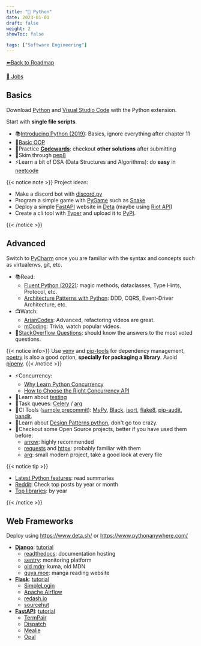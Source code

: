 ```yaml
---
title: "🐍 Python"
date: 2023-01-01
draft: false
weight: 2
showToc: false

tags: ["Software Engineering"]
---
```


[⬅️Back to Roadmap](/posts/roadmap)

[💼 Jobs](https://www.linkedin.com/jobs/search/?keywords=python&location=Spain)

## Basics

Download [Python](https://www.python.org/downloads/) and [Visual Studio Code](https://code.visualstudio.com/) with the Python extension.

Start with **single file scripts**.

- 📚[Introducing Python (2019)](https://www.oreilly.com/library/view/introducing-python-2nd/9781492051374/): Basics, ignore everything after chapter 11
- 📝[Basic OOP](https://realpython.com/python3-object-oriented-programming/)
- 🥋Practice [**Codewards**](https://www.codewars.com/kata/search/python): checkout **other solutions** after submitting
- 🎨Skim through [pep8](https://peps.python.org/pep-0008/)
- ⚡️Learn a bit of DSA (Data Structures and Algorithms): do **easy** in [neetcode](https://neetcode.io/roadmap)

{{< notice note >}}
Project ideas:

- Make a discord bot with [discord.py](https://discordpy.readthedocs.io/)
- Program a simple game with [PyGame](https://www.pygame.org/docs/) such as [Snake](https://www.geeksforgeeks.org/snake-game-in-python-using-pygame-module/)
- Deploy a simple [FastAPI](https://fastapi.tiangolo.com/) website in [Deta](https://www.deta.sh/) (maybe using [Riot API](https://developer.riotgames.com/))
- Create a cli tool with [Typer](https://typer.tiangolo.com/) and upload it to [PyPI](https://pypi.org/).

{{< /notice >}}

## Advanced

Switch to [PyCharm](https://www.jetbrains.com/pycharm/) once you are familiar with the syntax and concepts such as virtualenvs, git, etc.

- 📚Read:
  - [Fluent Python (2022)](https://www.oreilly.com/library/view/fluent-python-2nd/9781492056348/):
    magic methods, dataclasses, Type Hints, Protocol, etc.
  - [Architecture Patterns with Python](https://www.cosmicpython.com/book/preface.html):
    DDD, CQRS, Event-Driver Architecture, etc.
- 📺Watch:
  - [ArjanCodes](https://www.youtube.com/@ArjanCodes/videos): Advanced, refactoring videos are great.
  - [mCoding](https://www.youtube.com/channel/UCaiL2GDNpLYH6Wokkk1VNcg): Trivia, watch popular videos.
- 📝[StackOverflow Questions](https://stackoverflow.com/questions/tagged/python?sort=votes):
  should know the answers to the most voted questions.

{{< notice info>}}
Use [venv](https://docs.python.org/3/library/venv.html) and [pip-tools](https://github.com/jazzband/pip-tools) for dependency management,
[poetry](https://python-poetry.org/) is also a good option, **specially for packaging a library**.
Avoid [pipenv](https://github.com/pypa/pipenv).
{{< /notice >}}

- ⚡️Concurrency:
  - [Why Learn Python Concurrency](https://superfastpython.com/why-learn-python-concurrency/)
  - [How to Choose the Right Concurrency API](https://superfastpython.com/python-concurrency-choose-api/)
- 🧪Learn about [testing](https://testdriven.io/guides/complete-python/)
- 🔄Task queues: [Celery](https://docs.celeryq.dev/) / [arq](https://arq-docs.helpmanual.io/)
- 🔧CI Tools ([sample precommit](https://github.com/arrow-py/arrow/blob/74a759b88447b6ecd9fd5de610f272c8fb6130a2/.pre-commit-config.yaml)):
  [MyPy](https://mypy.readthedocs.io/en/stable/),
  [Black](https://black.readthedocs.io/en/stable/),
  [isort](https://pycqa.github.io/isort/),
  [flake8](https://flake8.pycqa.org/en/latest/),
  [pip-audit](https://github.com/pypa/pip-audit),
  [bandit](https://bandit.readthedocs.io/en/latest/).
- 🧰Learn about [Design Patterns python](https://github.com/faif/python-patterns), don't go too crazy.
- 👀Checkout some Open Source projects, better if you have used them before:
  - [arrow](https://github.com/arrow-py/arrow): highly recommended
  - [requests](https://github.com/psf/requests) and [httpx](https://github.com/encode/httpx): probably familiar with them
  - [arq](https://github.com/samuelcolvin/arq): small modern project, take a good look at every file

{{< notice tip >}}

- [Latest Python features](https://docs.python.org/3/whatsnew/index.html): read summaries
- [Reddit](https://www.reddit.com/r/Python/top/?t=month): Check top posts by year or month
- [Top libraries](https://tryolabs.com/blog/2022/12/26/top-python-libraries-2022): by year

{{< /notice >}}

## Web Frameworks

Deploy using https://www.deta.sh/ or https://www.pythonanywhere.com/

- [**Django**](https://www.djangoproject.com/): [tutorial](https://tutorial.djangogirls.org/en/)
  - [readthedocs](https://github.com/readthedocs/readthedocs.org): documentation hosting
  - [sentry](https://github.com/getsentry/sentry): monitoring platform
  - [old mdn](https://github.com/mdn/kuma): kuma, old MDN
  - [guya.moe](https://github.com/subject-f/guyamoe): manga reading website
- [**Flask**](https://flask.palletsprojects.com/): [tutorial](https://flask.palletsprojects.com/tutorial/)
  - [SimpleLogin](https://github.com/simple-login/app)
  - [Apache Airflow](https://github.com/apache/airflow)
  - [redash.io](https://github.com/getredash/redash)
  - [sourcehut](https://git.sr.ht/~sircmpwn/core.sr.ht/tree)
- [**FastAPI**](https://fastapi.tiangolo.com/): [tutorial](https://testdriven.io/blog/fastapi-crud/)
  - [TermPair](https://github.com/cs01/termpair)
  - [Dispatch](https://github.com/Netflix/dispatch)
  - [Mealie](https://github.com/hay-kot/mealie)
  - [Opal](https://github.com/permitio/opal)
